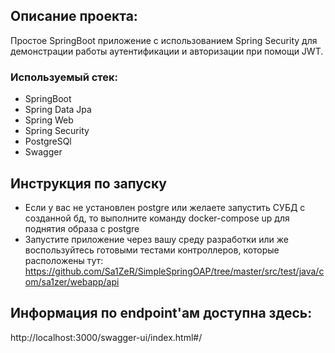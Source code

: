 ## Описание проекта:
Простое SpringBoot приложение с использованием Spring Security для демонстрации работы аутентификации и авторизации при помощи JWT.

### Используемый стек:
- SpringBoot
- Spring Data Jpa
- Spring Web
- Spring Security
- PostgreSQl
- Swagger

## Инструкция по запуску
- Если у вас не установлен postgre или желаете запустить СУБД с созданной бд, то выполните команду docker-compose up для поднятия образа с postgre
- Запустите приложение через вашу среду разработки или же воспользуйтесь готовыми тестами контроллеров, которые расположены тут: https://github.com/Sa1ZeR/SimpleSpringOAP/tree/master/src/test/java/com/sa1zer/webapp/api

## Информация по endpoint'ам доступна здесь:
http://localhost:3000/swagger-ui/index.html#/
